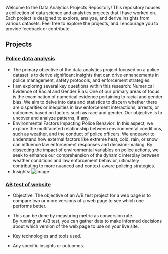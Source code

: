 
Welcome to the Data Analytics Projects Repository! This repository houses a collection of data science and analytics projects that I have worked on. Each project is designed to explore, analyze, and derive insights from various datasets. Feel free to explore the projects, and I encourage you to provide feedback or contribute.

## Projects

### [Police data analysis](link_to_project_1)
- The primary objective of the data analytics project focused on a police dataset is to derive significant insights that can drive enhancements in police management, safety protocols, and enforcement strategies.    
- I am exploring several key questions within this research:
Numerical Evidence of Racial and Gender Bias: One of our primary areas of focus is the examination of numerical evidence pertaining to racial and gender bias. We aim to delve into data and statistics to discern whether there are disparities or inequities in law enforcement interactions, arrests, or outcomes based on factors such as race and gender. Our objective is to uncover and analyze patterns, if any.     
- Environmental Factors Impacting Police Behavior: In this aspect, we explore the multifaceted relationship between environmental conditions, such as weather, and the conduct of police officers. We endeavor to understand how external factors like extreme heat, cold, rain, or snow can influence law enforcement responses and decision-making. By dissecting the impact of environmental variables on police actions, we seek to enhance our comprehension of the dynamic interplay between weather conditions and law enforcement behavior, ultimately contributing to more nuanced and context-aware policing strategies.
- Insights: 
![image](https://github.com/yassmin1/Analytics_Projects/assets/38767315/c8fd12c1-60b0-4b49-a8c1-f29766813364)




### [AB test of website](link_to_project_2)
- Objective: The objective of an A/B test project for a web page is to compare two or more versions of a web page to see which one performs better.
- This can be done by measuring metric as conversion rate.    
By running an A/B test, you can gather data to make informed decisions about which version of the web page to use on your live site. 

- Key technologies and tools used.
- Any specific insights or outcomes.
